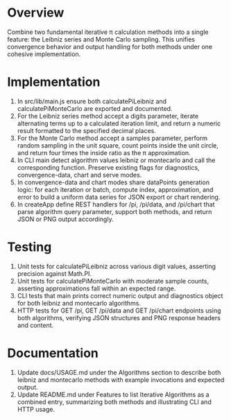 # Overview
Combine two fundamental iterative π calculation methods into a single feature: the Leibniz series and Monte Carlo sampling. This unifies convergence behavior and output handling for both methods under one cohesive implementation.

# Implementation
1. In src/lib/main.js ensure both calculatePiLeibniz and calculatePiMonteCarlo are exported and documented.
2. For the Leibniz series method accept a digits parameter, iterate alternating terms up to a calculated iteration limit, and return a numeric result formatted to the specified decimal places.
3. For the Monte Carlo method accept a samples parameter, perform random sampling in the unit square, count points inside the unit circle, and return four times the inside ratio as the π approximation.
4. In CLI main detect algorithm values leibniz or montecarlo and call the corresponding function. Preserve existing flags for diagnostics, convergence-data, chart and serve modes.
5. In convergence-data and chart modes share dataPoints generation logic: for each iteration or batch, compute index, approximation, and error to build a uniform data series for JSON export or chart rendering.
6. In createApp define REST handlers for /pi, /pi/data, and /pi/chart that parse algorithm query parameter, support both methods, and return JSON or PNG output accordingly.

# Testing
1. Unit tests for calculatePiLeibniz across various digit values, asserting precision against Math.PI.
2. Unit tests for calculatePiMonteCarlo with moderate sample counts, asserting approximations fall within an expected range.
3. CLI tests that main prints correct numeric output and diagnostics object for both leibniz and montecarlo algorithms.
4. HTTP tests for GET /pi, GET /pi/data and GET /pi/chart endpoints using both algorithms, verifying JSON structures and PNG response headers and content.

# Documentation
1. Update docs/USAGE.md under the Algorithms section to describe both leibniz and montecarlo methods with example invocations and expected output.
2. Update README.md under Features to list Iterative Algorithms as a combined entry, summarizing both methods and illustrating CLI and HTTP usage.